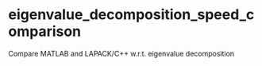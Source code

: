 # eigenvalue_decomposition_speed_comparison
Compare MATLAB and LAPACK/C++ w.r.t. eigenvalue decomposition
